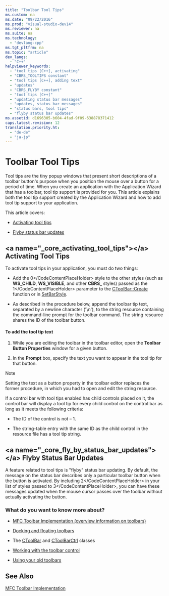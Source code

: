 ```yaml
---
title: "Toolbar Tool Tips"
ms.custom: na
ms.date: "09/22/2016"
ms.prod: "visual-studio-dev14"
ms.reviewer: na
ms.suite: na
ms.technology: 
  - "devlang-cpp"
ms.tgt_pltfrm: na
ms.topic: "article"
dev_langs: 
  - "C++"
helpviewer_keywords: 
  - "tool tips [C++], activating"
  - "CBRS_TOOLTIPS constant"
  - "tool tips [C++], adding text"
  - "updates"
  - "CBRS_FLYBY constant"
  - "tool tips [C++]"
  - "updating status bar messages"
  - "updates, status bar messages"
  - "status bars, tool tips"
  - "flyby status bar updates"
ms.assetid: d1696305-b604-4fad-9f09-638878371412
caps.latest.revision: 12
translation.priority.ht: 
  - "de-de"
  - "ja-jp"
---
```

# Toolbar Tool Tips
Tool tips are the tiny popup windows that present short descriptions of a toolbar button's purpose when you position the mouse over a button for a period of time. When you create an application with the Application Wizard that has a toolbar, tool tip support is provided for you. This article explains both the tool tip support created by the Application Wizard and how to add tool tip support to your application.  
  
 This article covers:  
  
-   [Activating tool tips](#_core_activating_tool_tips)  
  
-   [Flyby status bar updates](#_core_fly_by_status_bar_updates)  
  
##  \<a name="_core_activating_tool_tips">\</a> Activating Tool Tips  
 To activate tool tips in your application, you must do two things:  
  
-   Add the <CodeContentPlaceHolder>0\</CodeContentPlaceHolder> style to the other styles (such as **WS_CHILD**, **WS_VISIBLE**, and other **CBRS_** styles) passed as the <CodeContentPlaceHolder>1\</CodeContentPlaceHolder> parameter to the [CToolBar::Create](../vs140/ctoolbar--create.md) function or in [SetBarStyle](../vs140/ccontrolbar--setbarstyle.md).  
  
-   As described in the procedure below, append the toolbar tip text, separated by a newline character ('\n'), to the string resource containing the command-line prompt for the toolbar command. The string resource shares the ID of the toolbar button.  
  
#### To add the tool tip text  
  
1.  While you are editing the toolbar in the toolbar editor, open the **Toolbar Button Properties** window for a given button.  
  
2.  In the **Prompt** box, specify the text you want to appear in the tool tip for that button.  
  
> [!NOTE]
>  Setting the text as a button property in the toolbar editor replaces the former procedure, in which you had to open and edit the string resource.  
  
 If a control bar with tool tips enabled has child controls placed on it, the control bar will display a tool tip for every child control on the control bar as long as it meets the following criteria:  
  
-   The ID of the control is not – 1.  
  
-   The string-table entry with the same ID as the child control in the resource file has a tool tip string.  
  
##  \<a name="_core_fly_by_status_bar_updates">\</a> Flyby Status Bar Updates  
 A feature related to tool tips is "flyby" status bar updating. By default, the message on the status bar describes only a particular toolbar button when the button is activated. By including <CodeContentPlaceHolder>2\</CodeContentPlaceHolder> in your list of styles passed to <CodeContentPlaceHolder>3\</CodeContentPlaceHolder>, you can have these messages updated when the mouse cursor passes over the toolbar without actually activating the button.  
  
### What do you want to know more about?  
  
-   [MFC Toolbar Implementation (overview information on toolbars)](../vs140/mfc-toolbar-implementation.md)  
  
-   [Docking and floating toolbars](../vs140/docking-and-floating-toolbars.md)  
  
-   The [CToolBar](../vs140/ctoolbar-class.md) and [CToolBarCtrl](../vs140/ctoolbarctrl-class.md) classes  
  
-   [Working with the toolbar control](../vs140/working-with-the-toolbar-control.md)  
  
-   [Using your old toolbars](../vs140/using-your-old-toolbars.md)  
  
## See Also  
 [MFC Toolbar Implementation](../vs140/mfc-toolbar-implementation.md)